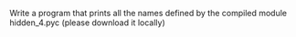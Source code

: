 Write a program that prints all the names defined by the compiled module hidden_4.pyc (please download it locally)
